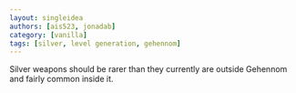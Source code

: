 ```yaml
---
layout: singleidea
authors: [ais523, jonadab]
category: [vanilla]
tags: [silver, level generation, gehennom]
---
```

Silver weapons should be rarer than they currently are outside Gehennom and fairly common inside it.
